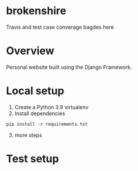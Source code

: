 # brokenshire

Travis and test case converage bagdes here

# Overview
Personal website built using the Django Framework.

# Local setup
  1. Create a Python 3.9 virtualenv
  2. Install dependencies
  ```
  pip install -r requirements.txt
  ```
  3. more steps
  
# Test setup
